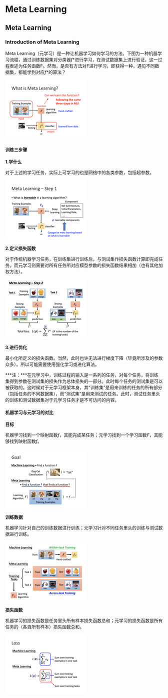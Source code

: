 # Meta Learning

## Meta Learning

### Introduction of Meta Learning

Meta Learning（元学习）是一种让机器学习如何学习的方法。下图为一种机器学习流程，通过训练数据集对分类器$f*$进行学习，在测试数据集上进行验证。这一过程表述为任务函数F。然而，是否有方法对F进行学习，即获得一种，遇见不同数据集，都能学到对应$f*$的算法？

<img src="image-20211227230020445.png" alt="image-20211227230020445" style="zoom:25%;" />

#### 训练三步骤

**1.学什么**

对于上述的学习任务，实际上可学习的也是网络中的各类参数，包括超参数。

<img src="image-20211227230652690.png" alt="image-20211227230652690" style="zoom:25%;" />

**2.定义损失函数**

对于传统机器学习任务，在训练集进行训练后，与测试集作损失函数计算即完成任务。而元学习则需要对所有任务所对应模型参数的损失函数结果相加（也有其他加权方法）。

<img src="image-20211227231037752.png" alt="image-20211227231037752" style="zoom:25%;" />

**3.进行优化**

最小化所定义的损失函数。当然，此时也许无法进行梯度下降（毕竟所涉及的参数众多）。所以可能需要使用强化学习或进化算法。

***注：***在元学习中，训练过程的输入是一系列的任务，对每个任务，将训练集得到参数在测试集的损失作为总体损失的一部分。此时每个任务的测试集是可以被获取的。这时候对于元学习框架本身，其“训练集”是用来训练的任务的所有部分（包括任务的不同数据集），而“测试集”是用来测试的任务。此时，测试任务里头的训练和测试数据集对于元学习任务才是不可访问的内容。

#### 机器学习与元学习的对比

**目标**

机器学习找到一个映射函数$f$，其能完成某任务；元学习找到一个学习函数$F$，其能够找到映射函数$f$。

<img src="image-20211227232758440.png" alt="image-20211227232758440" style="zoom:25%;" />

**训练数据**

机器学习针对自己的训练数据进行训练；元学习针对不同任务里头的训练与测试数据进行训练。

<img src="image-20211227232842266.png" alt="image-20211227232842266" style="zoom:25%;" />

**损失函数**

机器学习的损失函数是任务里头所有样本损失函数总和；元学习的损失函数是所有任务的（各自所有样本）损失函数总和。

<img src="image-20211227233042070.png" alt="image-20211227233042070" style="zoom:25%;" />